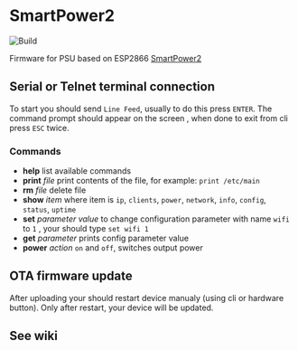 # SmartPower2

![Build](https://github.com/ytrikoz/smartpower2/workflows/Build/badge.svg)

Firmware for PSU based on ESP2866 [SmartPower2](https://wiki.odroid.com/accessory/power_supply_battery/smartpower2)

## Serial or Telnet terminal connection

To start you should send `Line Feed`, usually to do this press `ENTER`. The command prompt should appear on the screen , when done to exit from cli press `ESC` twice.

### Commands

- **help**
list available commands
- **print** *file*
print contents of the file, for example: `print /etc/main`
- **rm** *file*
delete file 
- **show** *item*
where item is `ip`, `clients`, `power`, `network`, `info`, `config`, `status`, `uptime`
- **set** *parameter* *value* 
to change configuration parameter with name `wifi` to `1` , your should type `set wifi 1`
- **get** *parameter*
prints config parameter value
- **power** *action*
`on` and `off`, switches output power

## OTA firmware update

After uploading your should restart device manualy (using cli or hardware button). Only after restart, your device will be updated. 

## See wiki
